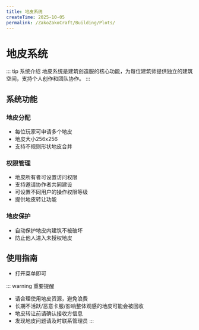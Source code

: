 ```yaml
---
title: 地皮系统
createTime: 2025-10-05
permalink: /ZakoZakoCraft/Building/Plots/
---
```


# 地皮系统

::: tip 系统介绍
地皮系统是建筑创造服的核心功能，为每位建筑师提供独立的建筑空间，支持个人创作和团队协作。
:::

## 系统功能

### 地皮分配
- 每位玩家可申请多个地皮
- 地皮大小256x256
- 支持不规则形状地皮合并

### 权限管理
- 地皮所有者可设置访问权限
- 支持邀请协作者共同建设
- 可设置不同用户的操作权限等级
- 提供地皮转让功能

### 地皮保护
- 自动保护地皮内建筑不被破坏
- 防止他人进入未授权地皮

## 使用指南

- 打开菜单即可

::: warning 重要提醒
- 请合理使用地皮资源，避免浪费
- 长期不活跃/恶意卡服/影响整体观感的地皮可能会被回收
- 地皮转让前请确认接收方信息
- 发现地皮问题请及时联系管理员
:::